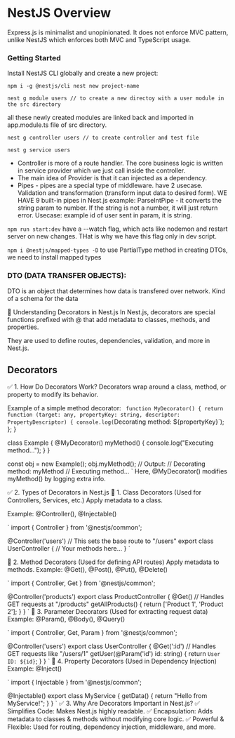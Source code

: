# NestJS Overview

Express.js is minimalist and unopinionated. It does not enforce MVC pattern, unlike NestJS which enforces both MVC and TypeScript usage.

### Getting Started

Install NestJS CLI globally and create a new project:

`npm i -g @nestjs/cli
nest new project-name`

`nest g module users // to create a new directoy with a user module in the src directory`

all these newly created modules are linked back and imported in app.module.ts file of src directory.

`nest g controller users // to create controller and test file`

`nest g service users`

- Controller is more of a route handler. The core business logic is written in service provider which we just call inside the controller.
- The main idea of Provider is that it can injected as a dependency.
- Pipes - pipes are a special type of middleware. have 2 usecase. Validation and transformation (transform input data to desired form). WE HAVE 9 built-in pipes in Nest.js
example: ParseIntPipe - it converts the string param to number. If the string is not a number, it will just return error. Usecase: example id of user sent in param, it is string.

`npm run start:dev` 
have a --watch flag, which acts like nodemon and restart server on new changes. THat is why we have this flag only in dev script.

`npm i @nestjs/mapped-types -D` 
to use PartialType method in creating DTOs, we need to install mapped types


### DTO (DATA TRANSFER OBJECTS):
DTO is an object that determines how data is transfered over network. Kind of a schema for the data

🔹 Understanding Decorators in Nest.js
In Nest.js, decorators are special functions prefixed with @ that add metadata to classes, methods, and properties.

They are used to define routes, dependencies, validation, and more in Nest.js.

## Decorators
✅ 1. How Do Decorators Work?
Decorators wrap around a class, method, or property to modify its behavior.

Example of a simple method decorator:
`
function MyDecorator() {
return function (target: any, propertyKey: string, descriptor: PropertyDescriptor) {
console.log(`Decorating method: ${propertyKey}`);
};
}

class Example {
@MyDecorator()
myMethod() {
console.log("Executing method...");
}
}

const obj = new Example();
obj.myMethod();
// Output:
// Decorating method: myMethod
// Executing method...
`
Here, @MyDecorator() modifies myMethod() by logging extra info.

✅ 2. Types of Decorators in Nest.js
📌 1. Class Decorators (Used for Controllers, Services, etc.)
Apply metadata to a class.

Example: @Controller(), @Injectable()

`
import { Controller } from '@nestjs/common';

@Controller('users') // This sets the base route to "/users"
export class UserController {
// Your methods here...
}
`

📌 2. Method Decorators (Used for defining API routes)
Apply metadata to methods.
Example: @Get(), @Post(), @Put(), @Delete()

`
import { Controller, Get } from '@nestjs/common';

@Controller('products')
export class ProductController {
@Get() // Handles GET requests at "/products"
getAllProducts() {
return ['Product 1', 'Product 2'];
}
}
`
📌 3. Parameter Decorators (Used for extracting request data)
Example: @Param(), @Body(), @Query()

`
import { Controller, Get, Param } from '@nestjs/common';

@Controller('users')
export class UserController {
@Get(':id') // Handles GET requests like "/users/1"
getUser(@Param('id') id: string) {
return `User ID: ${id}`;
}
}
`
📌 4. Property Decorators (Used in Dependency Injection)
Example: @Inject()

`
import { Injectable } from '@nestjs/common';

@Injectable()
export class MyService {
getData() {
return "Hello from MyService!";
}
}
`
✅ 3. Why Are Decorators Important in Nest.js?
✅ Simplifies Code: Makes Nest.js highly readable.
✅ Encapsulation: Adds metadata to classes & methods without modifying core logic.
✅ Powerful & Flexible: Used for routing, dependency injection, middleware, and more.
